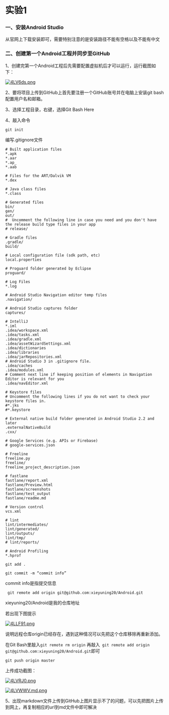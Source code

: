 # 实验1

### 一、安装Android Studio

从官网上下载安装即可，需要特别注意的是安装路径不能有空格以及不能有中文

### 二、创建第一个Android工程并同步至GitHub

1、创建完第一个Android工程后先需要配置虚拟机后才可以运行，运行截图如下：

[![4LV6ds.png](https://z3.ax1x.com/2021/10/03/4LV6ds.png)](https://imgtu.com/i/4LV6ds)

2、要将项目上传到GitHub上首先要注册一个GitHub账号并在电脑上安装git bash配置用户名和邮箱。

3、选择工程目录，右键，选择Git Bash Here

4、敲入命令

`git init `

编写.gitignore文件

```
# Built application files
*.apk
*.aar
*.ap_
*.aab

# Files for the ART/Dalvik VM
*.dex

# Java class files
*.class

# Generated files
bin/
gen/
out/
#  Uncomment the following line in case you need and you don't have the release build type files in your app
# release/

# Gradle files
.gradle/
build/

# Local configuration file (sdk path, etc)
local.properties

# Proguard folder generated by Eclipse
proguard/

# Log Files
*.log

# Android Studio Navigation editor temp files
.navigation/

# Android Studio captures folder
captures/

# IntelliJ
*.iml
.idea/workspace.xml
.idea/tasks.xml
.idea/gradle.xml
.idea/assetWizardSettings.xml
.idea/dictionaries
.idea/libraries
.idea/jarRepositories.xml
# Android Studio 3 in .gitignore file.
.idea/caches
.idea/modules.xml
# Comment next line if keeping position of elements in Navigation Editor is relevant for you
.idea/navEditor.xml

# Keystore files
# Uncomment the following lines if you do not want to check your keystore files in.
#*.jks
#*.keystore

# External native build folder generated in Android Studio 2.2 and later
.externalNativeBuild
.cxx/

# Google Services (e.g. APIs or Firebase)
# google-services.json

# Freeline
freeline.py
freeline/
freeline_project_description.json

# fastlane
fastlane/report.xml
fastlane/Preview.html
fastlane/screenshots
fastlane/test_output
fastlane/readme.md

# Version control
vcs.xml

# lint
lint/intermediates/
lint/generated/
lint/outputs/
lint/tmp/
# lint/reports/

# Android Profiling
*.hprof
```

`git add .`

`git commit -m “commit info”`

commit info是指提交信息

` git remote add origin git@github.com:xieyuning20/Android.git`

xieyuning20/Android是我的仓库地址

若出现下图提示

[![4LLF91.png](https://z3.ax1x.com/2021/10/03/4LLF91.png)](https://imgtu.com/i/4LLF91)

说明远程仓库origin已经存在，遇到这种情况可以先把这个仓库移除再重新添加。

在Git Bash里敲入`git remote rm origin`
再敲入` git remote add origin git@github.com:xieyuning20/Android.git`即可

`git push origin master`

上传成功截图：

[![4LVRJ0.png](https://z3.ax1x.com/2021/10/03/4LVRJ0.png)](https://imgtu.com/i/4LVRJ0)

[![4LVWWV.md.png](https://z3.ax1x.com/2021/10/03/4LVWWV.md.png)](https://imgtu.com/i/4LVWWV)

5、出现markdown文件上传到GitHub上图片显示不了的问题，可以先把图片上传到网上，再复制相应的url到md文件中即可解决